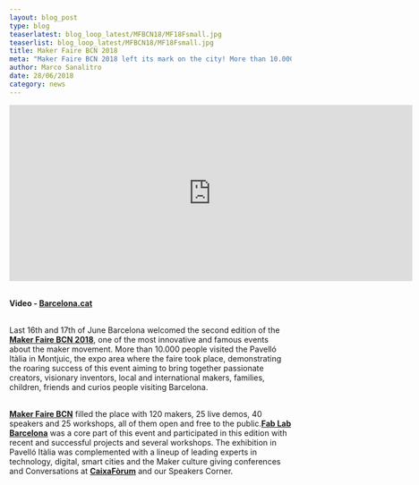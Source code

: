 ```yaml
---
layout: blog_post
type: blog
teaserlatest: blog_loop_latest/MFBCN18/MF18Fsmall.jpg
teaserlist: blog_loop_latest/MFBCN18/MF18Fsmall.jpg
title: Maker Faire BCN 2018
meta: "Maker Faire BCN 2018 left its mark on the city! More than 10.000 people visited Maker Faire BCN: we brought together Experts, Makers, curious, families, groups of friends and people from all over the world to enjoy a great variety of exhibitions, demos, workshops & conversations!"
author: Marco Sanalitro
date: 28/06/2018 
category: news
---
```



<iframe width="720" height="315" src="https://www.youtube.com/embed/Haog8Zh4tto" frameborder="0" allow="autoplay; encrypted-media" allowfullscreen></iframe><br><br>

<strong>Video - <a href="https://www.youtube.com/watch?v=Haog8Zh4tto">Barcelona.cat</a></strong><br><br>

Last 16th and 17th of June Barcelona welcomed the second edition of the <strong><a href="http://barcelona.makerfaire.com/">Maker Faire BCN 2018</a></strong>, one of the most innovative and famous events about the maker movement. More than 10.000 people visited the Pavelló Itàlia in Montjuic, the expo area where the faire took place, demonstrating the roaring success of this event aiming to bring together passionate creators, visionary inventors, local and international makers, families, children, friends and curios people visiting Barcelona. <br><br>

<strong><a href="http://barcelona.makerfaire.com/">Maker Faire BCN</a></strong> filled the place with 120 makers, 25 live demos, 40 speakers and 25 workshops, all of them open and free to the public.<strong><a href="http://fablabbcn.org/index.html">Fab Lab Barcelona</a></strong> was a core part of this event and participated in this edition with recent and successful projects and several workshops. The exhibition in Pavelló Itàlia was complemented with a lineup of leading experts in technology, digital, smart cities and the Maker culture giving conferences and Conversations at <strong><a href="https://obrasociallacaixa.org/es/cultura/caixaforum-barcelona/que-hacemos">CaixaFòrum</a></strong> and our Speakers Corner.<br><br>




